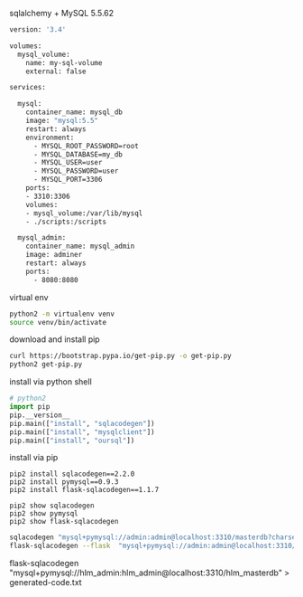 sqlalchemy + MySQL 5.5.62 

```dockerfile
version: '3.4'

volumes:
  mysql_volume:
    name: my-sql-volume
    external: false

services:

  mysql:
    container_name: mysql_db
    image: "mysql:5.5"    
    restart: always
    environment:
      - MYSQL_ROOT_PASSWORD=root
      - MYSQL_DATABASE=my_db
      - MYSQL_USER=user
      - MYSQL_PASSWORD=user
      - MYSQL_PORT=3306
    ports:
    - 3310:3306
    volumes:
    - mysql_volume:/var/lib/mysql
    - ./scripts:/scripts

  mysql_admin:
    container_name: mysql_admin
    image: adminer
    restart: always
    ports:
      - 8080:8080
```

virtual env
```bash
python2 -m virtualenv venv 
source venv/bin/activate
```

download and install pip
```sh
curl https://bootstrap.pypa.io/get-pip.py -o get-pip.py
python2 get-pip.py

```


install via python shell 
```python
# python2
import pip
pip.__version__
pip.main(["install", "sqlacodegen"])
pip.main(["install", "mysqlclient"])
pip.main(["install", "oursql"])
```


install via pip 
```
pip2 install sqlacodegen==2.2.0
pip2 install pymysql==0.9.3
pip2 install flask-sqlacodegen==1.1.7

pip2 show sqlacodegen
pip2 show pymysql
pip2 show flask-sqlacodegen
```

```sh
sqlacodegen "mysql+pymysql://admin:admin@localhost:3310/masterdb?charset=utf8" > generated-code.txt
flask-sqlacodegen --flask  "mysql+pymysql://admin:admin@localhost:3310/masterdb?charset=utf8"
```





flask-sqlacodegen "mysql+pymysql://hlm_admin:hlm_admin@localhost:3310/hlm_masterdb" > generated-code.txt
